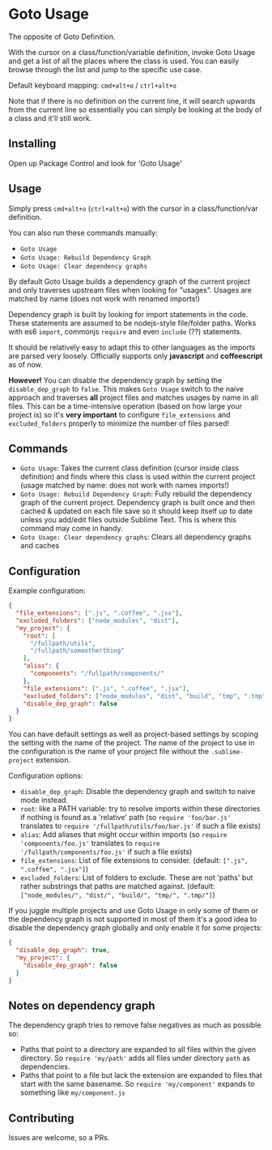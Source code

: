 # Goto Usage

The opposite of Goto Definition.

With the cursor on a class/function/variable definition, invoke Goto Usage and get a list of all the places where the class is used.
You can easily browse through the list and jump to the specific use case.

Default keyboard mapping: `cmd+alt+o` / `ctrl+alt+o`

Note that if there is no definition on the current line, it will search upwards from the current line so essentially you
can simply be looking at the body of a class and it'll still work.

## Installing

Open up Package Control and look for 'Goto Usage'

## Usage

Simply press `cmd+alt+o` (`ctrl+alt+o`) with the cursor in a class/function/var definition.

You can also run these commands manually:
- `Goto Usage`
- `Goto Usage: Rebuild Dependency Graph`
- `Goto Usage: Clear dependency graphs`

By default Goto Usage builds a dependency graph of the current project and only traverses upstream files when looking
for "usages". Usages are matched by name (does not work with renamed imports!)

Dependency graph is built by looking for import statements in the code. These statements are assumed to be nodejs-style
file/folder paths. Works with es6 `import`, commonjs `require` and even `include` (??) statements.

It should be relatively easy to adapt this to other languages as the imports are parsed very loosely. Officially supports
only **javascript** and **coffeescript** as of now.

**However!** You can disable the dependency graph by setting the `disable_dep_graph` to `false`. This makes `Goto Usage`
switch to the naive approach and traverses **all** project files and matches usages by name in all files. This
can be a time-intensive operation (based on how large your project is) so it's **very important** to configure
`file_extensions` and `excluded_folders` properly to minimize the number of files parsed!

## Commands

- `Goto Usage`: Takes the current class definition (cursor inside class definition) and finds where this class is used
  within the current project (usage matched by name: does not work with names imports!)
- `Goto Usage: Rebuild Dependency Graph`: Fully rebuild the dependency graph of the current project. Dependency graph is
  built once and then cached & updated on each file save so it should keep itself up to date unless you add/edit files outside
  Sublime Text. This is where this command may come in handy.
- `Goto Usage: Clear dependency graphs`: Clears all dependency graphs and caches

## Configuration

Example configuration:

```json
{
  "file_extensions": [".js", ".coffee", ".jsx"],
  "excluded_folders": ["node_modules", "dist"],
  "my_project": {
    "root": [
      "/fullpath/utils",
      "/fullpath/someotherthing"
    ],
    "alias": {
      "components": "/fullpath/components/"
    },
    "file_extensions": [".js", ".coffee", ".jsx"],
    "excluded_folders": ["node_modules", "dist", "build", "tmp", ".tmp"],
    "disable_dep_graph": false
  }
}
```

You can have default settings as well as project-based settings by scoping the setting with the name of the project.
The name of the project to use in the configuration is the name of your project file without the `.sublime-project` extension.

Configuration options:
- `disable_dep_graph`: Disable the dependency graph and switch to naive mode instead.
- `root`: like a PATH variable: try to resolve imports within these directories if nothing is found as a 'relative' path
  (so `require 'foo/bar.js'` translates to `require '/fullpath/utils/foo/bar.js'` if such a file exists)
- `alias`: Add aliases that might occur within imports (so `require 'components/foo.js'` translates
  to `require '/fullpath/components/foo.js'` if such a file exists)
- `file_extensions`: List of file extensions to consider. (default: `[".js", ".coffee", ".jsx"]`)
- `excluded_folders`: List of folders to exclude. These are not 'paths' but rather substrings that paths are matched against.
  (default: `["node_modules/", "dist/", "build/", "tmp/", ".tmp/"]`)

If you juggle multiple projects and use Goto Usage in only some of them or the dependency graph is not supported in most of them
it's a good idea to disable the dependency graph globally and only enable it for some projects:

```json
{
  "disable_dep_graph": true,
  "my_project": {
    "disable_dep_graph": false
  }
}
```

## Notes on dependency graph

The dependency graph tries to remove false negatives as much as possible so:
- Paths that point to a directory are expanded to all files within the given directory. So
  `require 'my/path'` adds all files under directory `path` as dependencies.
- Paths that point to a file but lack the extension are expanded to files that start with the same basename.
  So `require 'my/component'` expands to something like `my/component.js`


## Contributing

Issues are welcome, so a PRs.
